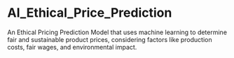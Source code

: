 # AI_Ethical_Price_Prediction
An Ethical Pricing Prediction Model that uses machine learning to determine fair and sustainable product prices, considering factors like production costs, fair wages, and environmental impact.
